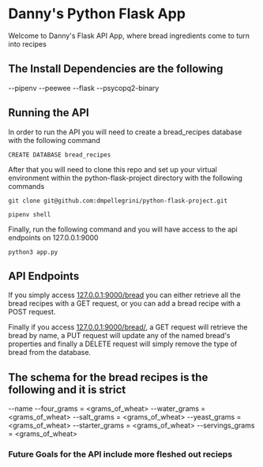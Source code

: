 # Danny's Python Flask App

Welcome to Danny's Flask API App, where bread ingredients come to turn into recipes

## The Install Dependencies are the following

--pipenv
--peewee
--flask
--psycopq2-binary

## Running the API

In order to run the API you will need to create a bread_recipes database with the following command

```
CREATE DATABASE bread_recipes
```

After that you will need to clone this repo and set up your virtual environment within the python-flask-project directory with the following commands

```
git clone git@github.com:dmpellegrini/python-flask-project.git
```
```
pipenv shell
```

Finally, run the following command and you will have access to the api endpoints on 127.0.0.1:9000

```
python3 app.py
```

## API Endpoints

If you simply access [127.0.0.1:9000/bread](127.0.0.1:9000/bread) you can either retrieve all the bread recipes with a GET request, or you can add a bread recipe with a POST request.

Finally if you access [127.0.0.1:9000/bread/<name>](127.0.0.1:9000/bread/<name>), a GET request will retrieve the bread by name, a PUT request will update any of the named bread's properties and finally a DELETE request will simply remove the type of bread from the database.


## The schema for the bread recipes is the following and it is strict

--name
--four_grams = <grams_of_wheat>
--water_grams = <grams_of_wheat>
--salt_grams = <grams_of_wheat>
--yeast_grams = <grams_of_wheat>
--starter_grams = <grams_of_wheat>
--servings_grams = <grams_of_wheat>

### Future Goals for the API include more fleshed out recieps
